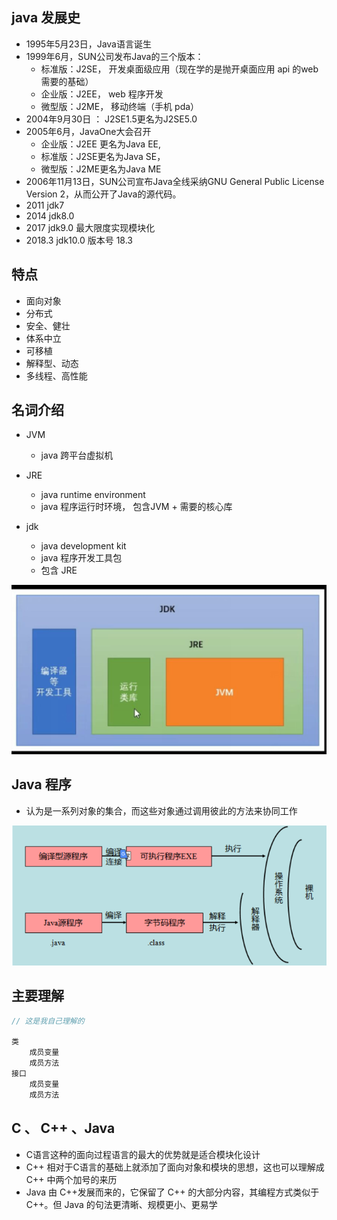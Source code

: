 ## java 发展史

* 1995年5月23日，Java语言诞生 
* 1999年6月，SUN公司发布Java的三个版本：
    * 标准版：J2SE， 开发桌面级应用（现在学的是抛开桌面应用 api 的web需要的基础）
    * 企业版：J2EE， web 程序开发
    * 微型版：J2ME， 移动终端（手机 pda）
* 2004年9月30日 ： J2SE1.5更名为J2SE5.0       
* 2005年6月，JavaOne大会召开
    * 企业版：J2EE 更名为Java EE, 
    * 标准版：J2SE更名为Java SE，
    * 微型版：J2ME更名为Java ME
* 2006年11月13日，SUN公司宣布Java全线采纳GNU General Public License Version 2，从而公开了Java的源代码。 
* 2011   jdk7
* 2014  jdk8.0
* 2017 jdk9.0 最大限度实现模块化
* 2018.3 jdk10.0  版本号 18.3

## 特点

* 面向对象
* 分布式
* 安全、健壮
* 体系中立
* 可移植
* 解释型、动态
* 多线程、高性能

## 名词介绍

* JVM
    * java 跨平台虚拟机

* JRE 
    * java runtime  environment
    * java 程序运行时环境， 包含JVM + 需要的核心库
* jdk
    * java development kit
    * java 程序开发工具包
    * 包含 JRE

![image-20210131152900214](image-20210131152900214.png)

## Java 程序

* 认为是一系列对象的集合，而这些对象通过调用彼此的方法来协同工作

![image-20210202181929699](image-20210202181929699.png)



## 主要理解

```java
// 这是我自己理解的

类
    成员变量
    成员方法
接口
    成员变量
    成员方法
```



## C 、 C++ 、Java

* C语言这种的面向过程语言的最大的优势就是适合模块化设计
* C++ 相对于C语言的基础上就添加了面向对象和模块的思想，这也可以理解成 C++ 中两个加号的来历
* Java 由 C++发展而来的，它保留了 C++ 的大部分内容，其编程方式类似于 C++。但 Java 的句法更清晰、规模更小、更易学







